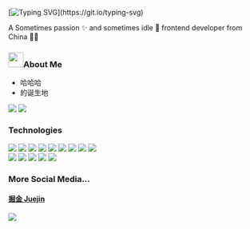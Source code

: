 [![Typing SVG](https://readme-typing-svg.demolab.com?font=Fira+Code&duration=4000&pause=2000&color=F70795&repeat=false&vCenter=true&random=false&width=500&height=40&lines=Hi%2C+I%E2%80%99m+Keylan%2C+a+front-end+engineer.)](https://git.io/typing-svg)

<div>A Sometimes passion ✨ and sometimes idle 🥋 frontend developer from China 👨‍💻</div>

<h3><img style="width: 30px;"  src="https://camo.githubusercontent.com/6eca0ec910932cc3b8bee37e3f16934f4713f03f8a2985f5fca9e8144e72c4eb/68747470733a2f2f63646e2e6a7364656c6976722e6e65742f67682f4d616c655765622f706963747572652f696d616765732f74656368626c6f672f68692e676966"  />About Me</h3>

- 哈哈哈
- 的诞生地

<div>
  
</div>


<div>
  <img src="https://komarev.com/ghpvc/?username=Itkeytome&style=social">
  <img src="https://img.shields.io/badge/dynamic/json?style=social&logo=Bilibili&color=%23ff69b4&logoColor=ff8cc6&label=%E5%93%94%E5%93%A9%E5%93%94%E5%93%A9%20Fans&query=%24.data.totalSubs&url=https%3A%2F%2Fapi.spencerwoo.com%2Fsubstats%2F%3Fsource%3Dbilibili%26queryKey%3D437449107">
</div>

<h3>Technologies</h3>

<div>
  <img src="https://img.shields.io/badge/-JavaScript-f6da1c?style=flat&logo=javascript&logoColor=white">
  <img src="https://img.shields.io/badge/-TypeScript-2b6dbf?style=flat&logo=typescript&logoColor=white">
  <img src="https://img.shields.io/badge/-Vue-001234e?style=flat&logo=vuedotjs&logoColor=white">
  <img src="https://img.shields.io/badge/-React-00b4ce?style=flat&logo=react&logoColor=white">
  <img src="https://img.shields.io/badge/-Node.js-3C873A?style=flat&logo=Node.js&logoColor=white">
  <img src="https://img.shields.io/badge/-Koa-33333D?style=flat&logo=koa&logoColor=white">
  <img src="https://img.shields.io/badge/-Express-3404d59?style=flat&logo=express&logoColor=white">
  <img src="https://img.shields.io/badge/-Less-bf608e?style=flat&logo=less&logoColor=white">
  <img src="https://img.shields.io/badge/-Sass-b37feb?style=flat&logo=sass&logoColor=white">
</div>

<div>
  <img src="https://img.shields.io/badge/-Git-ee462c?style=flat&logo=git&logoColor=white">
  <img src="https://img.shields.io/badge/-Docker-218bea?style=flat&logo=docker&logoColor=white">
  <img src="https://img.shields.io/badge/-Github-black?style=flat&logo=github">
  <img src="https://img.shields.io/badge/-Webpack-%232C3A42?style=flat-square&logo=webpack">
  <img src="https://img.shields.io/badge/-ESLint-%234B32C3?style=flat-square&logo=eslint">
</div>

<h3>More Social Media...</h3>

<h4><a href="https://juejin.cn/user/1698079717464174">掘金 Juejin</a></h4>

<div>
  
  <img src="https://stats.justsong.cn/api/juejin?id=1698079717464174&lang=zh-CN" />
</div>




